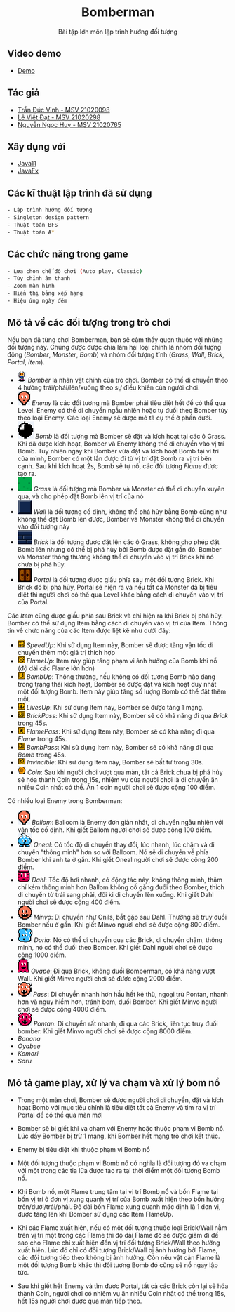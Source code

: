 <h1 align="center"><project-name>Bomberman</h1>

<p align="center"><project-description>Bài tập lớn môn lập trình hướng đối tượng</p>

## Video demo 
- [Demo](https://www.youtube.com/watch?v=w63WtuqQORM)

## Tác giả
- [Trần Đúc Vinh - MSV 21020098](https://github.com/TORIOP23)
- [Lê Viết Đạt - MSV 21020298](https://github.com/dat-roy)
- [Nguyễn Ngọc Huy - MSV 21020765](https://github.com/huy165273)

## Xây dụng với
- [Java11](https://www.oracle.com/java/technologies/javase/jdk11-archive-downloads.html)
- [JavaFx](https://openjfx.io/openjfx-docs/)

## Các kĩ thuật lập trình đã sử dụng
``` bash
- Lập trình hướng đối tượng
- Singleton design pattern
- Thuật toán BFS
- Thuật toán A* 
```

## Các chức năng trong game
``` bash
- Lựa chọn chế độ chơi (Auto play, Classic)
- Tùy chỉnh âm thanh 
- Zoom màn hình 
- Hiển thị bảng xếp hạng
- Hiệu ứng ngày đêm 
```

## Mô tả về các đối tượng trong trò chơi
Nếu bạn đã từng chơi Bomberman, bạn sẽ cảm thấy quen thuộc với những đối tượng này. Chúng được được chia làm hai loại chính là nhóm đối tượng động (*Bomber*, *Monster*, *Bomb*) và nhóm đối tượng tĩnh (*Grass*, *Wall*, *Brick*, *Portal*, *Item*).
- ![](/src/main/resources/icon/bomber.png) *Bomber* là nhân vật chính của trò chơi. Bomber có thể di chuyển theo 4 hướng trái/phải/lên/xuống theo sự điều khiển của người chơi.
- ![](/src/main/resources/icon/ballom.png) *Enemy* là các đối tượng mà Bomber phải tiêu diệt hết để có thể qua Level. Enemy có thể di chuyển ngẫu nhiên hoặc tự đuổi theo Bomber tùy theo loại Enemy. Các loại Enemy sẽ được mô tả cụ thể ở phần dưới.
- ![](/src/main/resources/icon/bomb.png) *Bomb* là đối tượng mà Bomber sẽ đặt và kích hoạt tại các ô Grass. Khi đã được kích hoạt, Bomber và Enemy không thể di chuyển vào vị trí Bomb. Tuy nhiên ngay khi Bomber vừa đặt và kích hoạt Bomb tại ví trí của mình, Bomber có một lần được đi từ vị trí đặt Bomb ra vị trí bên cạnh. Sau khi kích hoạt 2s, Bomb sẽ tự nổ, các đối tượng *Flame* được tạo ra.
- ![](/src/main/resources/sprites/map/grass/grass2.png) *Grass* là đối tượng mà Bomber và Monster có thể di chuyển xuyên qua, và cho phép đặt Bomb lên vị trí của nó
- ![](/src/main/resources/sprites/map/wall/wall2.png) *Wall* là đối tượng cố định, không thể phá hủy bằng Bomb cũng như không thể đặt Bomb lên được, Bomber và Monster không thể di chuyển vào đối tượng này
- ![](/src/main/resources/sprites/map/brick/brick2.png) *Brick* là đối tượng được đặt lên các ô Grass, không cho phép đặt Bomb lên nhưng có thể bị phá hủy bởi Bomb được đặt gần đó. Bomber và Monster thông thường không thể di chuyển vào vị trí Brick khi nó chưa bị phá hủy.
- ![](/src/main/resources/sprites/map/port.png) *Portal* là đối tượng được giấu phía sau một đối tượng Brick. Khi Brick đó bị phá hủy, Portal sẽ hiện ra và nếu tất cả Monster đã bị tiêu diệt thì người chơi có thể qua Level khác bằng cách di chuyển vào vị trí của Portal.

Các *Item* cũng được giấu phía sau Brick và chỉ hiện ra khi Brick bị phá hủy. Bomber có thể sử dụng Item bằng cách di chuyển vào vị trí của Item. Thông tin về chức năng của các Item được liệt kê như dưới đây:

- ![](/src/main/resources/icon/speedUp.png) *SpeedUp*: Khi sử dụng Item này, Bomber sẽ được tăng vận tốc di chuyển thêm một giá trị thích hợp
- ![](/src/main/resources/icon/flameUp.png) *FlameUp*: Item này giúp tăng phạm vi ảnh hưởng của Bomb khi nổ (độ dài các Flame lớn hơn)
- ![](/src/main/resources/icon/bombUp.png) *BombUp*: Thông thường, nếu không có đối tượng Bomb nào đang trong trạng thái kích hoạt, Bomber sẽ được đặt và kích hoạt duy nhất một đối tượng Bomb. Item này giúp tăng số lượng Bomb có thể đặt thêm một.
- ![](/src/main/resources/icon/liveUp.png) *LivesUp*: Khi sử dụng Item này, Bomber sẽ được tăng 1 mạng.
- ![](/src/main/resources/icon/brickPass.png) *BrickPass*: Khi sử dụng Item này, Bomber sẽ có khả năng đi qua *Brick* trong 45s.
- ![](/src/main/resources/icon/flamePass.png) *FlamePass*: Khi sử dụng Item này, Bomber sẽ có khả năng đi qua *Flame* trong 45s.
- ![](/src/main/resources/icon/bombPass.png) *BombPass*: Khi sử dụng Item này, Bomber sẽ có khả năng đi qua *Bomb* trong 45s.
- ![](/src/main/resources/icon/invincible.png) *Invincible*: Khi sử dụng Item này, Bomber sẽ bất tử trong 30s.
- ![](/src/main/resources/icon/coin.png) *Coin*: Sau khi người chơi vượt qua màn, tất cả Brick chưa bị phá hủy sẽ hóa thành Coin trong 15s, nhiệm vụ của người chơi là di chuyển ăn nhiều Coin nhất có thể. Ăn 1 coin người chơi sẽ được cộng 100 điểm.

Có nhiều loại Enemy trong Bomberman:

- ![](/src/main/resources/icon/ballom.png) *Ballom*: Balloom là Enemy đơn giản nhất, di chuyển ngẫu nhiên với vận tốc cố định. Khi giết Ballom người chơi sẽ được cộng 100 điểm.
- ![](/src/main/resources/icon/oneal.png) *Oneal*: Có tốc độ di chuyển thay đổi, lúc nhanh, lúc chậm và di chuyển "thông minh" hơn so với Balloom. Nó sẽ di chuyển về phía Bomber khi anh ta ở gần. Khi giết Oneal người chơi sẽ được cộng 200 điểm.
- ![](/src/main/resources/icon/dahl.png) *Dahl*: Tốc độ hơi nhanh, có động tác nảy, không thông minh, thậm chí kém thông minh hơn Ballom không cố gắng đuổi theo Bomber, thích di chuyển từ trái sang phải, đôi ki di chuyển lên xuống. Khi giết Dahl người chơi sẽ được cộng 400 điểm.
- ![](/src/main/resources/icon/minvo.png) *Minvo*: Di chuyển như Onils, bắt gặp sau Dahl. Thường sẽ truy đuổi Bomber nếu ở gần. Khi giết Minvo người chơi sẽ được cộng 800 điểm.
- ![](/src/main/resources/icon/doria.png) *Doria*: Nó có thể di chuyển qua các Brick, di chuyển chậm, thông minh, nó có thể đuổi theo Bomber.  Khi giết Dahl người chơi sẽ được cộng 1000 điểm.
- ![](/src/main/resources/icon/ovape.png) *Ovape*: Đi qua Brick, không đuổi Bomberman, có khả năng vượt Wall. Khi giết Minvo người chơi sẽ được cộng 2000 điểm.
- ![](/src/main/resources/icon/pass.png) *Pass*: Di chuyển nhanh hơn hầu hết kẻ thù, ngoại trừ Pontan, nhanh hơn và nguy hiểm hơn, tránh bom, đuổi Bomber. Khi giết Minvo người chơi sẽ được cộng 4000 điểm.
- ![](/src/main/resources/icon/pontan.png) *Pontan*: Di chuyển rất nhanh, đi qua các Brick, liên tục truy đuổi bomber. Khi giết Minvo người chơi sẽ được cộng 8000 điểm.
- *Banana*
- *Oyabee*
- *Komori*
- *Saru*

## Mô tả game play, xử lý va chạm và xử lý bom nổ

- Trong một màn chơi, Bomber sẽ được người chơi di chuyển, đặt và kích hoạt Bomb với mục tiêu chính là tiêu diệt tất cả Enemy và tìm ra vị trí Portal để có thể qua màn mới
- Bomber sẽ bị giết khi va chạm với Enemy hoặc thuộc phạm vi Bomb nổ. Lúc đấy Bomber bị trừ 1 mạng, khi Bomber hết mạng trò chơi kết thúc.
- Enemy bị tiêu diệt khi thuộc phạm vi Bomb nổ
- Một đối tượng thuộc phạm vi Bomb nổ có nghĩa là đối tượng đó va chạm với một trong các tia lửa được tạo ra tại thời điểm một đối tượng Bomb nổ.

- Khi Bomb nổ, một Flame trung tâm tại vị trí Bomb nổ và bốn Flame tại bốn vị trí ô đơn vị xung quanh vị trí của Bomb xuất hiện theo bốn hướng trên/dưới/trái/phải. Độ dài bốn Flame xung quanh mặc định là 1 đơn vị, được tăng lên khi Bomber sử dụng các Item FlameUp.
- Khi các Flame xuất hiện, nếu có một đối tượng thuộc loại Brick/Wall nằm trên vị trí một trong các Flame thì độ dài Flame đó sẽ được giảm đi để sao cho Flame chỉ xuất hiện đến vị trí đối tượng Brick/Wall theo hướng xuất hiện. Lúc đó chỉ có đối tượng Brick/Wall bị ảnh hưởng bởi Flame, các đối tượng tiếp theo không bị ảnh hưởng. Còn nếu vật cản Flame là một đối tượng Bomb khác thì đối tượng Bomb đó cũng sẽ nổ ngay lập tức.
- Sau khi giết hết Enemy và tìm được Portal, tất cả các Brick còn lại sẽ hóa thành Coin, người chơi có nhiêm vụ ăn nhiều Coin nhất có thể trong 15s, hết 15s người chơi được qua màn tiếp theo.

